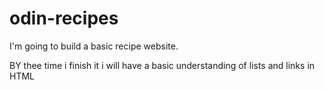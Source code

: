 # odin-recipes
I'm going to build a basic recipe website.

BY thee time i finish it i will have a basic understanding of lists and links in HTML